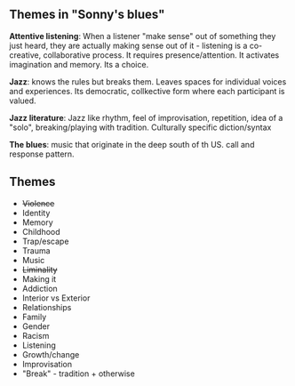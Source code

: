 ## Themes in "Sonny's blues"
**Attentive listening**: When a listener "make sense" out of something they just heard, they are actually making sense out of it - listening is a co-creative, collaborative process. It requires presence/attention. It activates imagination and memory. Its a choice. 

**Jazz**: knows the rules but breaks them. Leaves spaces for individual voices and experiences. Its democratic, collkective form where each participant is valued.

**Jazz literature**: Jazz like rhythm, feel of improvisation, repetition, idea of a "solo", breaking/playing with tradition. Culturally specific diction/syntax

**The blues**: music that originate in the deep south of th US. call and response pattern.


## Themes
- ~~Violence~~
- Identity
- Memory
- Childhood
- Trap/escape
- Trauma
- Music
- ~~Liminality~~
- Making it
- Addiction
- Interior vs Exterior
- Relationships
- Family
- Gender
- Racism
- Listening
- Growth/change
- Improvisation
- "Break" - tradition + otherwise